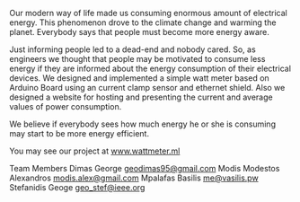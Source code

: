 Our modern way of life made us consuming enormous amount of electrical energy. This phenomenon drove to the climate change and warming the planet. Everybody says that people must become more energy aware.

Just informing people led to a dead-end and nobody cared. So, as engineers we thought that people may be motivated to consume less energy if they are informed about the energy consumption of their electrical devices. We designed and implemented a simple watt meter based on Arduino Board using an current clamp sensor and ethernet shield. Also we designed a website for hosting and presenting the current and average values of power consumption.

We believe if everybody sees  how much energy he or she is consuming may start to be more energy efficient.

You may see our project at www.wattmeter.ml


Team Members
    Dimas George geodimas95@gmail.com
    Modis Modestos Alexandros modis.alex@gmail.com
    Mpalafas Basilis me@vasilis.pw
    Stefanidis Geoge geo_stef@ieee.org
